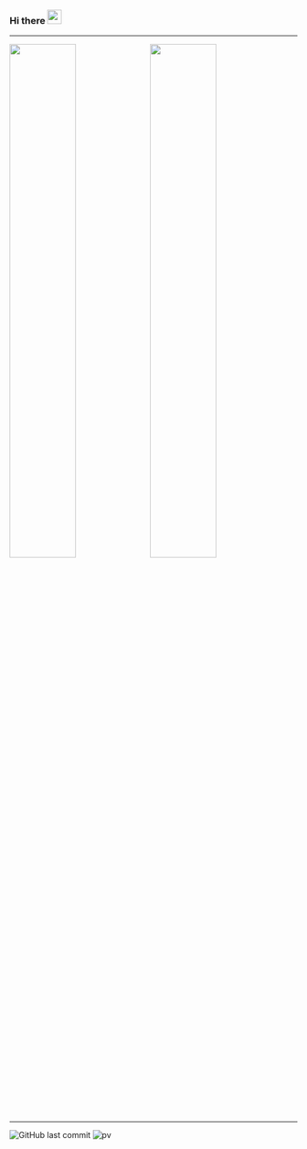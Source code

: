 ### Hi there <img src="https://media.giphy.com/media/hvRJCLFzcasrR4ia7z/giphy.gif" width="25px">

---

<img 
   src="https://github-readme-stats.vercel.app/api?username=vstacked&show_icons=true&theme=tokyonight&count_private=true"
   width="48%" />
<img 
   src="https://github-readme-stats.vercel.app/api/wakatime?username=vstacked&theme=tokyonight&langs_count=5"
   width="48%" />
   
---

![GitHub last commit](https://img.shields.io/github/last-commit/vstacked/vstacked)
![pv](https://pageview.vercel.app/?github_user=vstacked)

<!--
**vstacked/vstacked** is a ✨ _special_ ✨ repository because its `README.md` (this file) appears on your GitHub profile.

Here are some ideas to get you started:

- 🔭 I’m currently working on ...
- 🌱 I’m currently learning ...
- 👯 I’m looking to collaborate on ...
- 🤔 I’m looking for help with ...
- 💬 Ask me about ...
- 📫 How to reach me: ...
- 😄 Pronouns: ...
- ⚡ Fun fact: ...
-->
